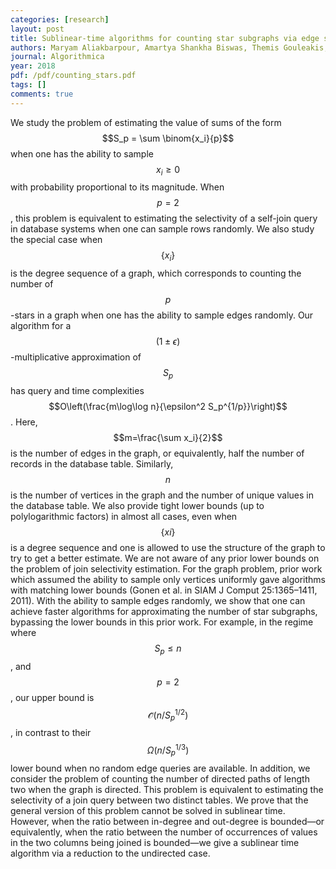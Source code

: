 ```yaml
---
categories: [research]
layout: post
title: Sublinear-time algorithms for counting star subgraphs via edge sampling
authors: Maryam Aliakbarpour, Amartya Shankha Biswas, Themis Gouleakis, John Peebles, Ronitt Rubinfeld, Anak Yodpinyanee
journal: Algorithmica
year: 2018
pdf: /pdf/counting_stars.pdf
tags: []
comments: true
---
```

We study the problem of estimating the value of sums of the form $$S_p = \sum \binom{x_i}{p}$$
when one has the ability to sample $$x_i\ge 0$$ with probability proportional to its magnitude.
When $$p=2$$, this problem is equivalent to estimating the selectivity of a self-join query in database systems when one can sample rows randomly.
We also study the special case when $$\{x_i\}$$ is the degree sequence of a graph,
which corresponds to counting the number of $$p$$-stars in a graph when one has the ability to sample edges randomly.
Our algorithm for a $$(1\pm \epsilon)$$-multiplicative approximation of
$$S_p$$ has query and time complexities $$O\left(\frac{m\log\log n}{\epsilon^2 S_p^{1/p}}\right)$$.
Here, $$m=\frac{\sum x_i}{2}$$ is the number of edges in the graph, or equivalently, half the number of records in the database table.
Similarly, $$n$$ is the number of vertices in the graph and the number of unique values in the database table.
We also provide tight lower bounds (up to polylogarithmic factors) in almost all cases, even when $$\{xi\}$$ is a degree sequence and one is allowed to use the structure of the graph to try to get a better estimate.
We are not aware of any prior lower bounds on the problem of join selectivity estimation.
For the graph problem, prior work which assumed the ability to sample only vertices uniformly gave algorithms with matching lower bounds (Gonen et al.
in SIAM J Comput 25:1365–1411, 2011).
With the ability to sample edges randomly, we show that one can achieve faster algorithms for approximating the number of star subgraphs, bypassing the lower bounds in this prior work.
For example, in the regime where $$S_p\le n$$, and $$p=2$$, our upper bound is $$\mathcal{\tilde{O}}(n/S_p^{1/2})$$, in contrast to their $$\Omega(n/S_p^{1/3})$$ lower bound when no random edge queries are available.
In addition, we consider the problem of counting the number of directed paths of length two when the graph is directed.
This problem is equivalent to estimating the selectivity of a join query between two distinct tables.
We prove that the general version of this problem cannot be solved in sublinear time.
However, when the ratio between in-degree and out-degree is bounded—or equivalently, when the ratio between the number of occurrences of values in the two columns being joined is bounded—we give a sublinear time algorithm via a reduction to the undirected case.
